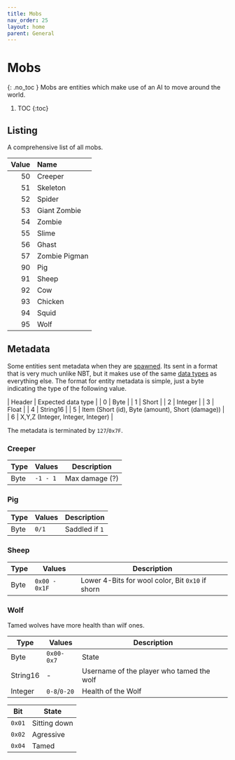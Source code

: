 ```yaml
---
title: Mobs
nav_order: 25
layout: home
parent: General
---
```


# Mobs
{: .no_toc }
Mobs are entities which make use of an AI to move around the world.

1. TOC
{:toc}

## Listing
A comprehensive list of all mobs.

| Value | Name          |
| ----: | :------------ |
| 50    | Creeper       |
| 51    | Skeleton      |
| 52    | Spider        |
| 53    | Giant Zombie  |
| 54    | Zombie        |
| 55    | Slime         |
| 56    | Ghast         |
| 57    | Zombie Pigman |
| 90    | Pig           |
| 91    | Sheep         |
| 92    | Cow           |
| 93    | Chicken       |
| 94    | Squid         |
| 95    | Wolf          |

## Metadata
Some entities sent metadata when they are [spawned](../networking/packets/024-spawn-mob). Its sent in a format that is very much unlike NBT, but it makes use of the same [data types](../technical/data-types) as everything else. The format for entity metadata is simple, just a byte indicating the type of the following value.

| Header | Expected data type |
| 0 | Byte |
| 1 | Short |
| 2 | Integer |
| 3 | Float |
| 4 | String16 |
| 5 | Item (Short (id), Byte (amount), Short (damage)) |
| 6 | X,Y,Z (Integer, Integer, Integer) |

The metadata is terminated by `127`/`0x7F`.

### Creeper

| Type | Values | Description |
| --- | --- | --- |
| Byte | `-1 - 1` | Max damage (?) |

### Pig

| Type | Values | Description |
| --- | --- | --- |
| Byte | `0/1` | Saddled if `1` |

### Sheep

| Type | Values | Description |
| --- | --- | --- |
| Byte | `0x00 - 0x1F` | Lower 4-Bits for wool color, Bit `0x10` if shorn |

### Wolf
Tamed wolves have more health than wilf ones.

| Type | Values | Description |
| --- | --- | --- |
| Byte | `0x00-0x7` | State |
| String16 | - | Username of the player who tamed the wolf |
| Integer | `0-8`/`0-20` | Health of the Wolf |

| Bit | State |
| --- | --- |
| `0x01` | Sitting down |
| `0x02` | Agressive |
| `0x04` | Tamed |
